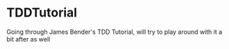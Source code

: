 TDDTutorial
===========

Going through James Bender's TDD Tutorial, will try to play around with it a bit after as well
